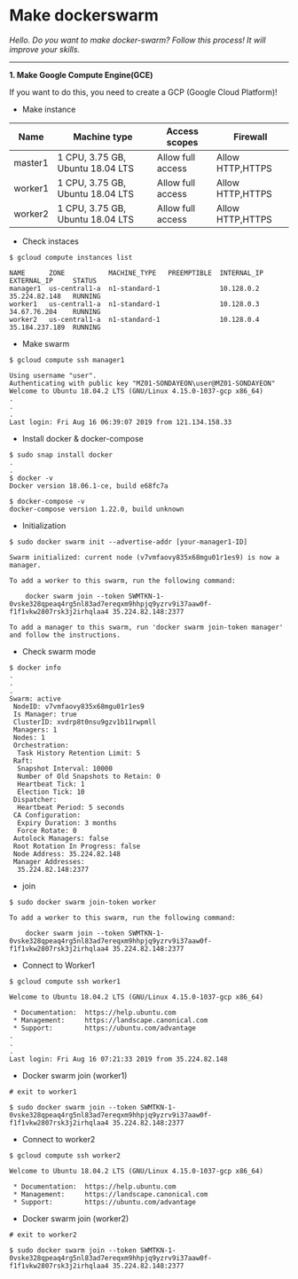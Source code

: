 # Make dockerswarm

*Hello. Do you want to make docker-swarm?
Follow this process!
It will improve your skills.*

-----

**1. Make Google Compute Engine(GCE)** 

If you want to do this, you need to create a GCP (Google Cloud Platform)!


- Make instance

| Name                  | Machine type        | Access scopes     | Firewall |
|-------------------    | -------------------| -------------------| -------------------|
| master1  | 1 CPU, 3.75 GB, Ubuntu 18.04 LTS | Allow full access | Allow HTTP,HTTPS |
| worker1  | 1 CPU, 3.75 GB, Ubuntu 18.04 LTS | Allow full access | Allow HTTP,HTTPS |
| worker2  | 1 CPU, 3.75 GB, Ubuntu 18.04 LTS | Allow full access | Allow HTTP,HTTPS |

- Check instaces
```
$ gcloud compute instances list

NAME      ZONE           MACHINE_TYPE   PREEMPTIBLE  INTERNAL_IP  EXTERNAL_IP     STATUS
manager1  us-central1-a  n1-standard-1               10.128.0.2   35.224.82.148   RUNNING
worker1   us-central1-a  n1-standard-1               10.128.0.3   34.67.76.204    RUNNING
worker2   us-central1-a  n1-standard-1               10.128.0.4   35.184.237.189  RUNNING

```

- Make swarm
```
$ gcloud compute ssh manager1

Using username "user".
Authenticating with public key "MZ01-SONDAYEON\user@MZ01-SONDAYEON"
Welcome to Ubuntu 18.04.2 LTS (GNU/Linux 4.15.0-1037-gcp x86_64)
.
.
.
Last login: Fri Aug 16 06:39:07 2019 from 121.134.158.33

```
- Install docker & docker-compose 
```
$ sudo snap install docker
.
.
$ docker -v
Docker version 18.06.1-ce, build e68fc7a

$ docker-compose -v
docker-compose version 1.22.0, build unknown
```

- Initialization
```
$ sudo docker swarm init --advertise-addr [your-manager1-ID]

Swarm initialized: current node (v7vmfaovy835x68mgu01r1es9) is now a manager.

To add a worker to this swarm, run the following command:

    docker swarm join --token SWMTKN-1-0vske328qpeaq4rg5nl83ad7ereqxm9hhpjq9yzrv9i37aaw0f-f1f1vkw2807rsk3j2irhqlaa4 35.224.82.148:2377

To add a manager to this swarm, run 'docker swarm join-token manager' and follow the instructions.
```
- Check swarm mode 
```
$ docker info
.
.
.
Swarm: active
 NodeID: v7vmfaovy835x68mgu01r1es9
 Is Manager: true
 ClusterID: xvdrp8t0nsu9gzv1b11rwpmll
 Managers: 1
 Nodes: 1
 Orchestration:
  Task History Retention Limit: 5
 Raft:
  Snapshot Interval: 10000
  Number of Old Snapshots to Retain: 0
  Heartbeat Tick: 1
  Election Tick: 10
 Dispatcher:
  Heartbeat Period: 5 seconds
 CA Configuration:
  Expiry Duration: 3 months
  Force Rotate: 0
 Autolock Managers: false
 Root Rotation In Progress: false
 Node Address: 35.224.82.148
 Manager Addresses:
  35.224.82.148:2377
```
- join

```
$ sudo docker swarm join-token worker

To add a worker to this swarm, run the following command:

    docker swarm join --token SWMTKN-1-0vske328qpeaq4rg5nl83ad7ereqxm9hhpjq9yzrv9i37aaw0f-f1f1vkw2807rsk3j2irhqlaa4 35.224.82.148:2377

```
- Connect to Worker1
```
$ gcloud compute ssh worker1

Welcome to Ubuntu 18.04.2 LTS (GNU/Linux 4.15.0-1037-gcp x86_64)

 * Documentation:  https://help.ubuntu.com
 * Management:     https://landscape.canonical.com
 * Support:        https://ubuntu.com/advantage
.
.
.
Last login: Fri Aug 16 07:21:33 2019 from 35.224.82.148
```

- Docker swarm join (worker1)
```
# exit to worker1

$ sudo docker swarm join --token SWMTKN-1-0vske328qpeaq4rg5nl83ad7ereqxm9hhpjq9yzrv9i37aaw0f-f1f1vkw2807rsk3j2irhqlaa4 35.224.82.148:2377

```
-  Connect to worker2
```
$ gcloud compute ssh worker2

Welcome to Ubuntu 18.04.2 LTS (GNU/Linux 4.15.0-1037-gcp x86_64)

 * Documentation:  https://help.ubuntu.com
 * Management:     https://landscape.canonical.com
 * Support:        https://ubuntu.com/advantage
```
 - Docker swarm join (worker2)
```
# exit to worker2

$ sudo docker swarm join --token SWMTKN-1-0vske328qpeaq4rg5nl83ad7ereqxm9hhpjq9yzrv9i37aaw0f-f1f1vkw2807rsk3j2irhqlaa4 35.224.82.148:2377
```
